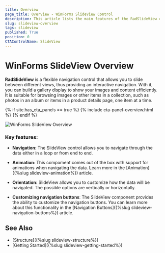 ```yaml
---
title: Overview
page_title: Overview - WinForms SlideView Control
description: This article lists the main features of the RadSlideView control.
slug: slideview-overview
tags: slideview
published: True
position: 0
CTAControlName: SlideView
---
```


# WinForms SlideView Overview

__RadSlideView__ is a flexible navigation control that allows you to slide between different views, thus providing an interactive navigation. With it, you can build a gallery display to show your images and content efficiently. It is suitable for browsing images or other items in a collection, such as photos in an album or items in a product details page, one item at a time.

{% if site.has_cta_panels == true %}
{% include cta-panel-overview.html %}
{% endif %}

![WinForms SlideView Overview](images/slideview-overview.gif)

### Key features:

* __Navigation__: The SlideView control allows you to navigate through the data either in a loop or from end to end.

* __Animation__: This compoment comes out of the box with support for animations when navigating the data. Learn more in the [Animation]({%slug slideview-animation%}) article.

* __Orientation__: SlideView allows you to customize how the data will be navigated. The possible options are vertically or horizontally.

* __Customizing navigation buttons__: The SlideView component provides the ability to customize the navigation buttons. You can learn more about this functionality in the [Navigation Buttons]({%slug slideview-navigation-buttons%}) article.


## See Also

* [Structure]({%slug slideview-structure%})
* [Getting Started]({%slug slideview-getting-started%})

